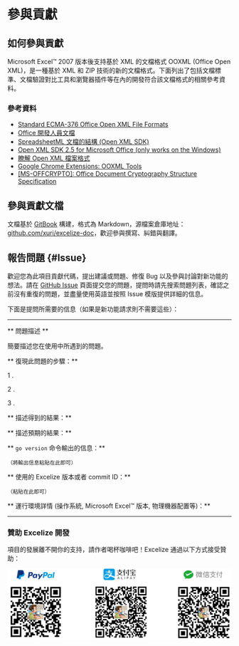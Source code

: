 # 參與貢獻

## 如何參與貢獻

Microsoft Excel&trade; 2007 版本後支持基於 XML 的文檔格式 OOXML (Office Open XML)，是一種基於 XML 和 ZIP 技術的新的文檔格式。下面列出了包括文檔標準、文檔驗證對比工具和瀏覽器插件等在內的開發符合該文檔格式的相關參考資料。

### 參考資料

* [Standard ECMA-376 Office Open XML File Formats](http://www.ecma-international.org/publications/standards/Ecma-376.htm)
* [Office 開發人員文檔](https://developer.microsoft.com/zh-cn/office/docs)
* [SpreadsheetML 文檔的結構 (Open XML SDK)](https://docs.microsoft.com/zh-cn/office/open-xml/structure-of-a-spreadsheetml-document)
* [Open XML SDK 2.5 for Microsoft Office (only works on the Windows)](https://www.microsoft.com/en-us/download/details.aspx?id=30425)
* [瞭解 Open XML 檔案格式](https://docs.microsoft.com/zh-cn/office/open-xml/understanding-the-open-xml-file-formats)
* [Google Chrome Extensions: OOXML Tools](https://chrome.google.com/webstore/detail/ooxml-tools/bjmmjfdegplhkefakjkccocjanekbapn)
* [[MS-OFFCRYPTO]: Office Document Cryptography Structure Specification](https://docs.microsoft.com/zh-cn/openspecs/office_file_formats/ms-offcrypto/3c34d72a-1a61-4b52-a893-196f9157f083)

## 參與貢獻文檔

文檔基於 [GitBook](https://www.gitbook.com) 構建，格式為 Markdown，源檔案倉庫地址：[github.com/xuri/excelize-doc](https://github.com/xuri/excelize-doc)，歡迎參與撰寫、糾錯與翻譯。

## 報告問題 {#Issue}

歡迎您為此項目貢獻代碼，提出建議或問題、修復 Bug 以及參與討論對新功能的想法。請在 [GitHub Issue](https://github.com/360EntSecGroup-Skylar/excelize/issues) 頁面提交您的問題，提問時請先搜索問題列表，確認之前沒有重復的問題，並盡量使用英語並按照 Issue 模版提供詳細的信息。

下面是提問所需要的信息（如果是新功能請求則不需要這些）：

---

** 問題描述 **

簡要描述您在使用中所遇到的問題。

** 復現此問題的步驟：**

1 .

2 .

3 .

** 描述得到的結果：**

** 描述預期的結果：**

** `go version` 命令輸出的信息：**

```text
（將輸出信息粘貼在此即可）
```

** 使用的 Excelize 版本或者 commit ID：**

```text
（粘貼在此即可）
```

** 運行環境詳情 (操作系統, Microsoft Excel&trade; 版本, 物理機器配置等)：**

---

### 贊助 Excelize 開發

項目的發展離不開你的支持，請作者喝杯咖啡吧！Excelize 通過以下方式接受贊助：

<a href="https://www.paypal.me/xuri" title="贊助 Excelize 開發" target="_blank"><img width="710" src="./images/donate@2x.png" alt="贊助 Excelize 開發"></a>
